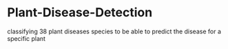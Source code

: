 # Plant-Disease-Detection
classifying 38 plant diseases species to be able to predict the disease for a specific plant
